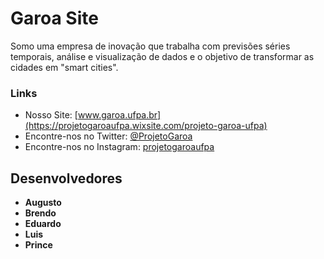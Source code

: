 # Garoa Site
Somo uma empresa de inovação que trabalha com previsões séries temporais, análise e visualização de dados e o objetivo de transformar as cidades em "smart cities".

### Links

- Nosso Site: [www.garoa.ufpa.br](https://projetogaroaufpa.wixsite.com/projeto-garoa-ufpa)
- Encontre-nos no Twitter: [@ProjetoGaroa](https://twitter.com/ProjetoGaroa)
- Encontre-nos no Instagram: [projetogaroaufpa](https://www.instagram.com/projetogaroaufpa/)

## Desenvolvedores

- **Augusto**
- **Brendo**
- **Eduardo**
- **Luis**
-  **Prince**
